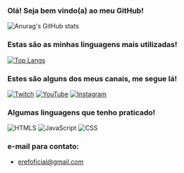 ### Olá! Seja bem vindo(a) ao meu GitHub!

![Anurag's GitHub stats](https://github-readme-stats.vercel.app/api?username=Eref0&show_icons=true&theme=tokyonight)

### Estas são as minhas linguagens mais utilizadas!

[![Top Langs](https://github-readme-stats.vercel.app/api/top-langs/?username=Eref0&layout=compact)](https://github.com/Eref0/github-readme-stats)

### Estes são alguns dos meus canais, me segue lá!

[![Twitch](https://img.shields.io/badge/Twitch-9146FF?style=for-the-badge&logo=twitch&logoColor=white)](https://twitch.tv/0eref0)
[![YouTube](https://img.shields.io/badge/YouTube-FF0000?style=for-the-badge&logo=youtube&logoColor=white)](https://www.youtube.com/channel/UC8uzGgzxuXJKg7j3Xd587rA)
[![Instagram](https://img.shields.io/badge/Instagram-E4405F?style=for-the-badge&logo=instagram&logoColor=white)](https://www.instagram.com/shanskpb)

### Algumas linguagens que tenho praticado!

![HTMLS](https://img.shields.io/badge/HTML5-E34F26?style=for-the-badge&logo=html5&logoColor=white)
![JavaScript](https://img.shields.io/badge/JavaScript-F7DF1E?style=for-the-badge&logo=javascript&logoColor=black)
![CSS](https://img.shields.io/badge/CSS-239120?&style=for-the-badge&logo=css3&logoColor=white)

### e-mail para contato:
- erefoficial@gmail.com
